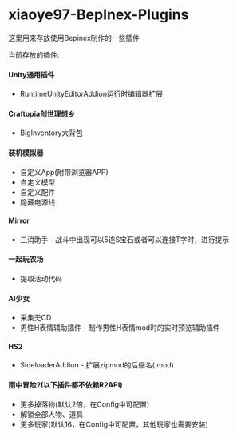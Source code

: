 # xiaoye97-BepInex-Plugins

这里用来存放使用Bepinex制作的一些插件

当前存放的插件:
#### Unity通用插件
- RuntimeUnityEditorAddion运行时编辑器扩展

#### Craftopia创世理想乡
- BigInventory大背包

#### 装机模拟器
- 自定义App(附带浏览器APP)
- 自定义模型
- 自定义配件
- 隐藏电源线

#### Mirror
- 三消助手 - 战斗中出现可以5连S宝石或者可以连接T字时，进行提示

#### 一起玩农场
- 提取活动代码

#### AI少女
- 采集无CD
- 男性H表情辅助插件 - 制作男性H表情mod时的实时预览辅助插件

#### HS2
- SideloaderAddion - 扩展zipmod的后缀名(.mod)

#### 雨中冒险2(以下插件都不依赖R2API)
- 更多掉落物(默认2倍，在Config中可配置)
- 解锁全部人物、道具
- 更多玩家(默认16，在Config中可配置，其他玩家也需要安装)
